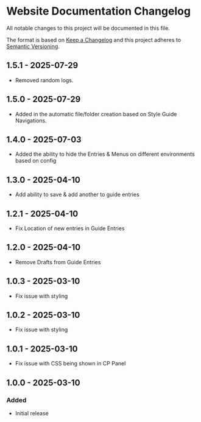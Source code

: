# Website Documentation Changelog

All notable changes to this project will be documented in this file.

The format is based on [Keep a Changelog](http://keepachangelog.com/) and this project adheres to [Semantic Versioning](http://semver.org/).

## 1.5.1 - 2025-07-29

- Removed random logs.

## 1.5.0 - 2025-07-29

- Added in the automatic file/folder creation based on Style Guide Navigations.

## 1.4.0 - 2025-07-03

- Added the ability to hide the Entries & Menus on different environments based on config

## 1.3.0 - 2025-04-10

- Add ability to save & add another to guide entries

## 1.2.1 - 2025-04-10

- Fix Location of new entries in Guide Entries

## 1.2.0 - 2025-04-10

- Remove Drafts from Guide Entries

## 1.0.3 - 2025-03-10

- Fix issue with styling

## 1.0.2 - 2025-03-10

- Fix issue with styling

## 1.0.1 - 2025-03-10

- Fix issue with CSS being shown in CP Panel

## 1.0.0 - 2025-03-10

### Added

- Initial release
